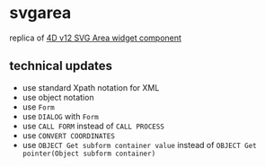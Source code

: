 # svgarea
replica of [4D v12 SVG Area widget component](https://github.com/vdelachaux/SVG)

## technical updates 

* use standard Xpath notation for XML
* use object notation
* use `Form`
* use `DIALOG` with `Form`
* use `CALL FORM` instead of `CALL PROCESS`
* use `CONVERT COORDINATES`
* use `OBJECT Get subform container value` instead of `OBJECT Get pointer(Object subform container)`
